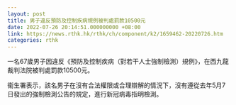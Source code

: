 ```yaml
---
layout: post
title: 男子違反預防及控制疾病規例被判處罰款10500元
date: 2022-07-26 20:14:51.000000000 +08:00
link: https://news.rthk.hk/rthk/ch/component/k2/1659462-20220726.htm
categories: rthk
---
```


一名67歲男子因違反《預防及控制疾病（對若干人士強制檢測）規例》，在西九龍裁判法院被判處罰款10500元。

衞生署表示，該名男子在沒有合法權限或合理辯解的情況下，沒有遵從去年5月7日發出的強制檢測公告的規定，進行新冠病毒指明檢測。
